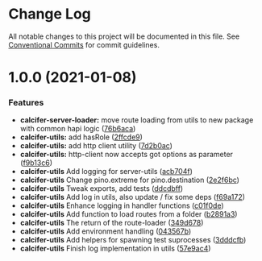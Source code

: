 # Change Log

All notable changes to this project will be documented in this file.
See [Conventional Commits](https://conventionalcommits.org) for commit guidelines.
# 1.0.0 (2021-01-08)

### Features

* **calcifer-server-loader:** move route loading from utils to new package with common hapi logic ([76b6aca](https://github.com/alferpal/calcifer/commit/76b6aca6fc655cdb3758a5dafe9f66ac0afbe949))
* **calcifer-utils:** add hasRole ([2ffcde9](https://github.com/alferpal/calcifer/commit/2ffcde9dbd61a2d898ffcb1fd7b7a5707f7703ba))
* **calcifer-utils:** add http client utility ([7d2b0ac](https://github.com/alferpal/calcifer/commit/7d2b0ace54b4dc398d8f93ee3c96f12ae2a883dc))
* **calcifer-utils:** http-client now accepts got options as parameter ([f9b13c6](https://github.com/alferpal/calcifer/commit/f9b13c6c8b487d838e8ada32cb76f2fe2415bacc))
* **calcifer-utils** Add logging for server-utils ([acb704f](https://github.com/alferpal/calcifer/commit/acb704f2c18c96807f4f7559005251b88888d372))
* **calcifer-utils** Change pino.extreme for pino.destination ([2e2f6bc](https://github.com/alferpal/calcifer/commit/2e2f6bc521f84ea9b8a8c7ef51bc2b5b0b205402))
* **calcifer-utils** Tweak exports, add tests ([ddcdbff](https://github.com/alferpal/calcifer/commit/ddcdbff8bb89c36ec9c828124ea71d46a18067e2))
* **calcifer-utils** Add log in utils, also update / fix some deps ([f69a172](https://github.com/alferpal/calcifer/commit/f69a172e0e9a0ca5bf023b14231f9f7e97cef430))
* **calcifer-utils** Enhance logging in handler functions ([c01f0de](https://github.com/alferpal/calcifer/commit/c01f0de8fb82fc6f8b2d616a16c93f1d2030da2d))
* **calcifer-utils** Add function to load routes from a folder ([b2891a3](https://github.com/alferpal/calcifer/commit/b2891a3d7f262f6a0679ea908857da3897e19118))
* **calcifer-utils** The return of the route-loader ([349d678](https://github.com/alferpal/calcifer/commit/349d6783f00c9592992d24d2f5b6092b4810c6c2))
* **calcifer-utils** Add environment handling ([043567b](https://github.com/alferpal/calcifer/commit/043567bd092ee2cd4f9bd6a27b89c78deabd65c5))
* **calcifer-utils** Add helpers for spawning test suprocesses ([3dddcfb](https://github.com/alferpal/calcifer/commit/3dddcfbef7c6afd64f224a8fa643512e23d27669))
* **calcifer-utils** Finish log implementation in utils ([57e9ac4](https://github.com/alferpal/calcifer/commit/57e9ac47a11f878cdb42f0aecc9f8ffdb7703a60))
